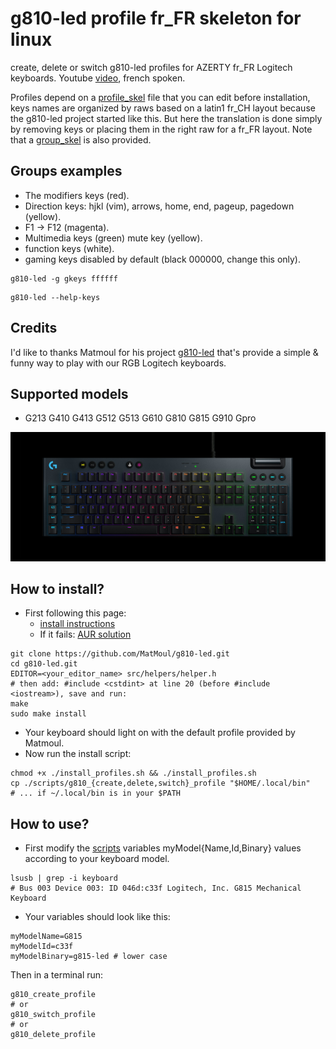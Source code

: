# g810-led profile fr_FR skeleton for linux
create, delete or switch g810-led profiles for AZERTY fr_FR Logitech keyboards.
Youtube [video](https://www.youtube.com/watch?v=sfBx5aLTEFM), french spoken.

Profiles depend on a [profile_skel](https://github.com/archusXIV/g810-led-fr-skel/blob/main/profile_skel) file that you can edit before installation, keys names are organized by raws based on a latin1 fr_CH layout because the g810-led project started like this. But here the translation is done simply by removing keys or placing them in the right raw for a fr_FR layout.
Note that a [group_skel](https://github.com/archusXIV/g810-led-fr-skel/blob/main/group_skel) is also provided.

## Groups examples
- The modifiers keys (red).
- Direction keys: hjkl (vim), arrows, home, end, pageup, pagedown (yellow).
- F1 -> F12 (magenta).
- Multimedia keys (green) mute key (yellow).
- function keys (white).
- gaming keys disabled by default (black 000000, change this only).

```
g810-led -g gkeys ffffff
```

```
g810-led --help-keys
```

## Credits
I'd like to thanks Matmoul for his project [g810-led](https://github.com/MatMoul/g810-led) that's provide a simple & funny way to play with our RGB Logitech keyboards.

## Supported models
- G213 G410 G413 G512 G513 G610 G810 G815 G910 Gpro

![screenshot](https://github.com/archusXIV/g810-led-fr-skel/blob/main/g815_qwerty.jpg)
## How to install?
- First following this page:
    - [install instructions](https://github.com/MatMoul/g810-led/blob/master/INSTALL.md)
    - If it fails: [AUR solution](https://aur.archlinux.org/packages/g810-led-git#comment-919059)
```
git clone https://github.com/MatMoul/g810-led.git
cd g810-led.git
EDITOR=<your_editor_name> src/helpers/helper.h
# then add: #include <cstdint> at line 20 (before #include <iostream>), save and run:
make
sudo make install
```
- Your keyboard should light on with the default profile provided by Matmoul.
- Now run the install script:
```
chmod +x ./install_profiles.sh && ./install_profiles.sh
cp ./scripts/g810_{create,delete,switch}_profile "$HOME/.local/bin"
# ... if ~/.local/bin is in your $PATH
```
## How to use?
- First modify the [scripts](https://github.com/archusXIV/g810-led-fr-skel/tree/main/scripts) variables myModel{Name,Id,Binary} values according to your keyboard model.
```
lsusb | grep -i keyboard
# Bus 003 Device 003: ID 046d:c33f Logitech, Inc. G815 Mechanical Keyboard
```
- Your variables should look like this:
```
myModelName=G815
myModelId=c33f
myModelBinary=g815-led # lower case
```
Then in a terminal run:
```
g810_create_profile
# or
g810_switch_profile
# or
g810_delete_profile
```

